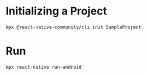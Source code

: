 # Initializing a Project
`npx @react-native-community/cli init SampleProject`

# Run
`npx react-native run-android`
